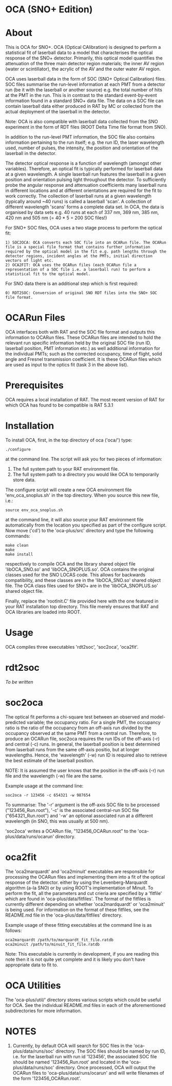 OCA (SNO+ Edition)
==========

About
==========
This is OCA for SNO+. OCA (Optical CAlibration) is designed to perform a statistical fit of laserball data to a model that characterises the optical response of the SNO+ detector. Primarily, this optical model quantifies the attenuation of the three main detector region materials; the inner AV region (water or scintillator), the acrylic of the AV and the outer water AV region. 

OCA uses laserball data in the form of SOC (SNO+ Optical Calibration) files. SOC files summarise the run-level information at each PMT from a detector run (be it with the laserball or another source) e.g. the total number of hits at the PMT in the run. This is in contrast to the standard event-by-event information found in a standard SNO+ data file. The data on a SOC file can contain laserball data either produced in RAT by MC or collected from the actual deployment of the laserball in the detector. 

Note: OCA is also compatible with laserball data collected from the SNO experiment in the form of RDT files (ROOT Delta Time file format from SNO).

In addition to the run-level PMT information, the SOC file also contains information pertaining to the run itself; e.g. the run ID, the laser wavelength used, number of pulses, the intensity, the position and orientation of the laserball in the detector.

The detector optical response is a function of wavelength (amongst other variables). Therefore, an optical fit is typically performed for laserball data at a given wavelength. A single laserball run features the laserball in a given position and orientation pulsing light throughout the detector. To sufficiently probe the angular response and attenuation coefficients many laserball runs in different locations and at different orientations are required for the fit to work correctly. The collection of laserball runs at a given wavelength (typically around ~40 runs) is called a laserball 'scan'. A collection of different wavelength 'scans' forms a complete data set. In OCA, the data is organised by data sets e.g. 40 runs at each of 337 nm, 369 nm, 385 nm, 420 nm and 505 nm (= 40 * 5 = 200 SOC files!)

For SNO+ SOC files, OCA uses a two stage process to perform the optical fit:

    1) SOC2OCA: OCA converts each SOC file into an OCARun file. The OCARun file is a special file format that contains further information required by the optical model in the fit e.g. path lengths through the detector regions, incident angles at the PMTs, initial direction vectors of light etc.
    2) OCA2FIT: OCA uses the OCARun files (each OCARun file a representation of a SOC file i.e. a laserball run) to perform a statistical fit to the optical model.

For SNO data there is an additional step which is first required:

    0) RDT2SOC: Conversion of original SNO RDT files into the SNO+ SOC file format.


OCARun Files
==========
OCA interfaces both with RAT and the SOC file format and outputs this information to OCARun files. These OCARun files are intended to hold the relevant run specific information held by the original SOC file (run ID, laserball position, PMT information etc.) as well additional information for the individual PMTs; such as the corrected occupancy, time of flight, solid angle and Fresnel transmission coefficient. It is these OCARun files which are used as input to the optics fit (task 3 in the above list).

Prerequisites
==========
OCA requires a local installation of RAT. The most recent version of RAT for which OCA has found to be compatible is RAT 5.3.1

Installation
==========
To install OCA, first, in the top directory of oca ('oca/') type: 

    ./configure 
at the command line. The script will ask you for two pieces of information:

   1) The full system path to your RAT environment file.
   2) The full system path to a directory you would like OCA to temporarily store data.

The configure script will create a new OCA environment file 'env_oca_snoplus.sh' in the top directory. When you source this new file, i.e.:

    source env_oca_snoplus.sh

at the command line, it will also source your RAT environment file automatically from the location you specified as part of the configure script. Now move ('cd') to the 'oca-plus/src' directory and type the following commands:

    make clean
    make
    make install 
respectively to compile OCA and the library shared object file 'libOCA_SNO.so' and 'libOCA_SNOPLUS.so'. OCA contains the original classes used for the SNO LOCAS code. This allows for backwards compatibility, and these classes are in the 'libOCA_SNO.so' shared object file. The OCA class files used for SNO+ are in the 'libOCA_SNOPLUS.so' shared object file.

Finally, replace the 'rootInit.C' file provided here with the one featured in your RAT installation top directory. This file merely ensures that RAT and OCA libraries are loaded into ROOT.

Usage
==========
OCA compiles three executables 'rdt2soc', 'soc2oca', 'oca2fit'.

rdt2soc
==========
*To be written*

soc2oca
==========

The optical fit performs a chi-square test between an observed and model-predicted variable; the occupancy ratio. For a single PMT, the occupancy ratio is the ratio of the occupancy from an off-axis run divided by the occupancy observed at the same PMT from a central run. Therefore, to produce an OCARun file, soc2oca requires the run IDs of the off-axis (-r) and central (-c) runs. In general, the laserball position is best determined from laserball runs from the same off-axis positio, but at longer wavelengths. Hence, the 'wavelength' (-w) run ID is required also to retrieve the best estimate of the laserball position.

NOTE: It is assumed the user knows that the position in the off-axis (-r) run file and the wavelength (-w) file are the same.

Example usage at the command line: 

    soc2oca -r 123456 -c 654321 -w 987654

To summarise: The '-r' argument is the off-axis SOC file to be processed ("123456_Run.root"), '-c' is the associated central-run SOC file ("654321_Run.root") and '-w' an optional associated run at a different wavelength (in SNO, this was usually at 500 nm).

'soc2oca' writes a OCARun file, "123456_OCARun.root" to the 'oca-plus/data/runs/ocarun' directory.

oca2fit
==========
The 'oca2marquardt' and 'oca2minuit' executables are responsible for processing the OCARun files and implementing them into a fit of the optical response of the detector. either by using the Levenberg-Marquardt algorithm (a-la SNO) or by using ROOT's implementation of Minuit. To perform the fit, all the parameters and cut crieria are specified by a 'fitfile' which are found in 'oca-plus/data/fitfiles'. The format of the fitfiles is currently different depending on whether 'oca2mardquardt' or 'oca2minuit' is being used. For information on the format of these fitfiles, see the README.md file in the 'oca-plus/data/fitfiles' directory.

Example usage of these fitting executables at the command line is as follows:

    oca2marquardt /path/to/marquardt_fit_file.ratdb
    oca2minuit /path/to/minuit_fit_file.ratdb

Note: This executable is currently in development, if you are reading this note then it is not quite yet complete and it is likely you don't have appropriate data to fit to.

OCA Utilities
==========
The 'oca-plus/util/' directory stores various scripts which could be useful for OCA. See the individual README.md files in each of the aforementioned subdirectories for more information.


NOTES
==========

1) Currently, by default OCA will search for SOC files in the 'oca-plus/data/runs/soc' directory. The SOC files should be named by run ID, i.e. for the laserball run with run id '123456', the associated SOC file should be named '123456_Run.root' and located in the 'oca-plus/data/runs/soc' directory. Once processed, OCA will output the OCARun files to 'oca-plus/data/runs/ocarun' and will write filenames of the form '123456_OCARun.root'.

